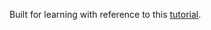 Built for learning with reference to this [tutorial](https://www.freecodecamp.org/news/how-to-create-a-react-app-with-a-node-backend-the-complete-guide/).
